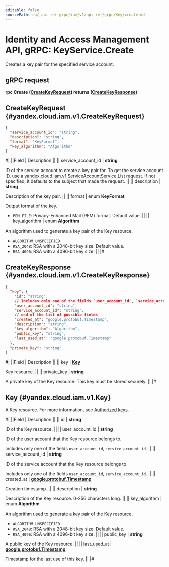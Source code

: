 ```yaml
---
editable: false
sourcePath: en/_api-ref-grpc/iam/v1/api-ref/grpc/Key/create.md
---
```


# Identity and Access Management API, gRPC: KeyService.Create

Creates a key pair for the specified service account.

## gRPC request

**rpc Create ([CreateKeyRequest](#yandex.cloud.iam.v1.CreateKeyRequest)) returns ([CreateKeyResponse](#yandex.cloud.iam.v1.CreateKeyResponse))**

## CreateKeyRequest {#yandex.cloud.iam.v1.CreateKeyRequest}

```json
{
  "service_account_id": "string",
  "description": "string",
  "format": "KeyFormat",
  "key_algorithm": "Algorithm"
}
```

#|
||Field | Description ||
|| service_account_id | **string**

ID of the service account to create a key pair for.
To get the service account ID, use a [yandex.cloud.iam.v1.ServiceAccountService.List](/docs/iam/api-ref/grpc/ServiceAccount/list#List) request.
If not specified, it defaults to the subject that made the request. ||
|| description | **string**

Description of the key pair. ||
|| format | enum **KeyFormat**

Output format of the key.

- `PEM_FILE`: Privacy-Enhanced Mail (PEM) format. Default value. ||
|| key_algorithm | enum **Algorithm**

An algorithm used to generate a key pair of the Key resource.

- `ALGORITHM_UNSPECIFIED`
- `RSA_2048`: RSA with a 2048-bit key size. Default value.
- `RSA_4096`: RSA with a 4096-bit key size. ||
|#

## CreateKeyResponse {#yandex.cloud.iam.v1.CreateKeyResponse}

```json
{
  "key": {
    "id": "string",
    // Includes only one of the fields `user_account_id`, `service_account_id`
    "user_account_id": "string",
    "service_account_id": "string",
    // end of the list of possible fields
    "created_at": "google.protobuf.Timestamp",
    "description": "string",
    "key_algorithm": "Algorithm",
    "public_key": "string",
    "last_used_at": "google.protobuf.Timestamp"
  },
  "private_key": "string"
}
```

#|
||Field | Description ||
|| key | **[Key](#yandex.cloud.iam.v1.Key)**

Key resource. ||
|| private_key | **string**

A private key of the Key resource.
This key must be stored securely. ||
|#

## Key {#yandex.cloud.iam.v1.Key}

A Key resource. For more information, see [Authorized keys](/docs/iam/concepts/authorization/key).

#|
||Field | Description ||
|| id | **string**

ID of the Key resource. ||
|| user_account_id | **string**

ID of the user account that the Key resource belongs to.

Includes only one of the fields `user_account_id`, `service_account_id`. ||
|| service_account_id | **string**

ID of the service account that the Key resource belongs to.

Includes only one of the fields `user_account_id`, `service_account_id`. ||
|| created_at | **[google.protobuf.Timestamp](https://developers.google.com/protocol-buffers/docs/reference/google.protobuf#timestamp)**

Creation timestamp. ||
|| description | **string**

Description of the Key resource. 0-256 characters long. ||
|| key_algorithm | enum **Algorithm**

An algorithm used to generate a key pair of the Key resource.

- `ALGORITHM_UNSPECIFIED`
- `RSA_2048`: RSA with a 2048-bit key size. Default value.
- `RSA_4096`: RSA with a 4096-bit key size. ||
|| public_key | **string**

A public key of the Key resource. ||
|| last_used_at | **[google.protobuf.Timestamp](https://developers.google.com/protocol-buffers/docs/reference/google.protobuf#timestamp)**

Timestamp for the last use of this key. ||
|#